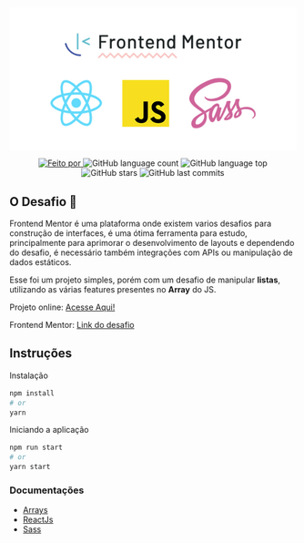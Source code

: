 <p align="center" width="100%">
    <img src=".github/assets/logos.jpg" alt="icons" align="center" />
</p>

<p width="100%" align="center">
<a href="https://www.linkedin.com/in/celso-junior/">
<img alt="Feito por" src="https://img.shields.io/badge/Feito%20por-Celso%20Junnior-orange">
</a>
<img alt="GitHub language count" src="https://img.shields.io/github/languages/count/clsjunnior/job-listings-frontendmentor">
<img alt="GitHub language top" src="https://img.shields.io/github/languages/top/clsjunnior/job-listings-frontendmentor">
<img alt="GitHub stars" src="https://img.shields.io/github/stars/clsjunnior/job-listings-frontendmentor?style=social">
<img alt="GitHub last commits" src="https://img.shields.io/github/last-commit/clsjunnior/job-listings-frontendmentor">
</p>

## O Desafio :rocket:

Frontend Mentor é uma plataforma onde existem varios desafios para construção de interfaces, é uma ótima ferramenta para estudo, principalmente para aprimorar o desenvolvimento de layouts e dependendo do desafio, é necessário também integrações com APIs ou manipulação de dados estáticos.

Esse foi um projeto simples, porém com um desafio de manipular **listas**, utilizando as várias features presentes no **Array** do JS.

Projeto online: [Acesse Aqui!](https://clsjunnior.github.io/job-listings-frontendmentor/)

Frontend Mentor: [Link do desafio](https://www.frontendmentor.io/solutions/job-listings-with-filtering-reactjs-sI0z40g-f)

## Instruções

Instalação

```bash
npm install
# or
yarn
```

Iniciando a aplicação

```bash
npm run start
# or
yarn start
```

### Documentações

- [Arrays](https://developer.mozilla.org/pt-BR/docs/Web/JavaScript/Reference/Global_Objects/Array/from)
- [ReactJs](https://pt-br.reactjs.org/)
- [Sass](https://sass-lang.com/)
